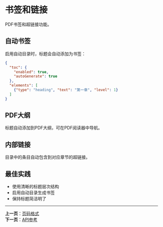 # 书签和链接

PDF书签和超链接功能。

## 自动书签

启用自动目录时，标题会自动添加为书签：

```json
{
  "toc": {
    "enabled": true,
    "autoGenerate": true
  },
  "elements": [
    {"type": "heading", "text": "第一章", "level": 1}
  ]
}
```

## PDF大纲

标题自动添加到PDF大纲，可在PDF阅读器中导航。

## 内部链接

目录中的条目自动包含到对应章节的超链接。

## 最佳实践

- 使用清晰的标题层次结构
- 启用自动目录生成书签
- 保持标题简洁明了

---

**上一页**：[页码格式](./page-numbers.md)  
**下一页**：[API参考](../04-api-reference/)

